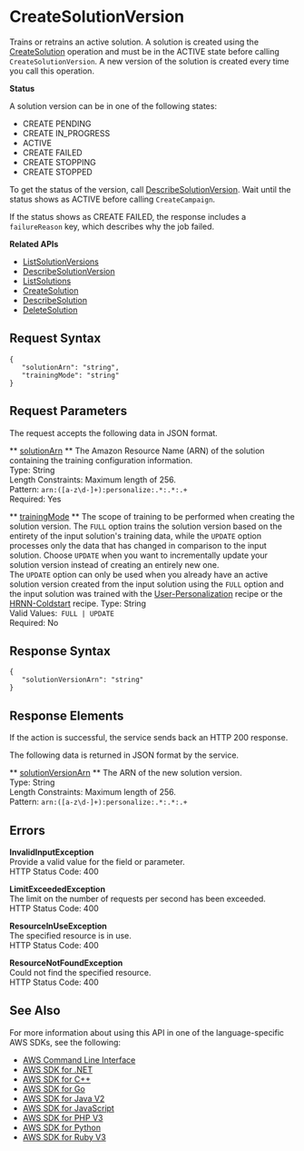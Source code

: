 # CreateSolutionVersion<a name="API_CreateSolutionVersion"></a>

Trains or retrains an active solution\. A solution is created using the [CreateSolution](API_CreateSolution.md) operation and must be in the ACTIVE state before calling `CreateSolutionVersion`\. A new version of the solution is created every time you call this operation\.

 **Status** 

A solution version can be in one of the following states:
+ CREATE PENDING
+ CREATE IN\_PROGRESS
+ ACTIVE
+ CREATE FAILED
+ CREATE STOPPING
+ CREATE STOPPED

To get the status of the version, call [DescribeSolutionVersion](API_DescribeSolutionVersion.md)\. Wait until the status shows as ACTIVE before calling `CreateCampaign`\.

If the status shows as CREATE FAILED, the response includes a `failureReason` key, which describes why the job failed\.

**Related APIs**
+  [ListSolutionVersions](API_ListSolutionVersions.md) 
+  [DescribeSolutionVersion](API_DescribeSolutionVersion.md) 
+  [ListSolutions](API_ListSolutions.md) 
+  [CreateSolution](API_CreateSolution.md) 
+  [DescribeSolution](API_DescribeSolution.md) 
+  [DeleteSolution](API_DeleteSolution.md) 

## Request Syntax<a name="API_CreateSolutionVersion_RequestSyntax"></a>

```
{
   "solutionArn": "string",
   "trainingMode": "string"
}
```

## Request Parameters<a name="API_CreateSolutionVersion_RequestParameters"></a>

The request accepts the following data in JSON format\.

 ** [solutionArn](#API_CreateSolutionVersion_RequestSyntax) **   <a name="personalize-CreateSolutionVersion-request-solutionArn"></a>
The Amazon Resource Name \(ARN\) of the solution containing the training configuration information\.  
Type: String  
Length Constraints: Maximum length of 256\.  
Pattern: `arn:([a-z\d-]+):personalize:.*:.*:.+`   
Required: Yes

 ** [trainingMode](#API_CreateSolutionVersion_RequestSyntax) **   <a name="personalize-CreateSolutionVersion-request-trainingMode"></a>
The scope of training to be performed when creating the solution version\. The `FULL` option trains the solution version based on the entirety of the input solution's training data, while the `UPDATE` option processes only the data that has changed in comparison to the input solution\. Choose `UPDATE` when you want to incrementally update your solution version instead of creating an entirely new one\.  
The `UPDATE` option can only be used when you already have an active solution version created from the input solution using the `FULL` option and the input solution was trained with the [User\-Personalization](https://docs.aws.amazon.com/personalize/latest/dg/native-recipe-new-item-USER_PERSONALIZATION.html) recipe or the [HRNN\-Coldstart](https://docs.aws.amazon.com/personalize/latest/dg/native-recipe-hrnn-coldstart.html) recipe\.
Type: String  
Valid Values:` FULL | UPDATE`   
Required: No

## Response Syntax<a name="API_CreateSolutionVersion_ResponseSyntax"></a>

```
{
   "solutionVersionArn": "string"
}
```

## Response Elements<a name="API_CreateSolutionVersion_ResponseElements"></a>

If the action is successful, the service sends back an HTTP 200 response\.

The following data is returned in JSON format by the service\.

 ** [solutionVersionArn](#API_CreateSolutionVersion_ResponseSyntax) **   <a name="personalize-CreateSolutionVersion-response-solutionVersionArn"></a>
The ARN of the new solution version\.  
Type: String  
Length Constraints: Maximum length of 256\.  
Pattern: `arn:([a-z\d-]+):personalize:.*:.*:.+` 

## Errors<a name="API_CreateSolutionVersion_Errors"></a>

 **InvalidInputException**   
Provide a valid value for the field or parameter\.  
HTTP Status Code: 400

 **LimitExceededException**   
The limit on the number of requests per second has been exceeded\.  
HTTP Status Code: 400

 **ResourceInUseException**   
The specified resource is in use\.  
HTTP Status Code: 400

 **ResourceNotFoundException**   
Could not find the specified resource\.  
HTTP Status Code: 400

## See Also<a name="API_CreateSolutionVersion_SeeAlso"></a>

For more information about using this API in one of the language\-specific AWS SDKs, see the following:
+  [AWS Command Line Interface](https://docs.aws.amazon.com/goto/aws-cli/personalize-2018-05-22/CreateSolutionVersion) 
+  [AWS SDK for \.NET](https://docs.aws.amazon.com/goto/DotNetSDKV3/personalize-2018-05-22/CreateSolutionVersion) 
+  [AWS SDK for C\+\+](https://docs.aws.amazon.com/goto/SdkForCpp/personalize-2018-05-22/CreateSolutionVersion) 
+  [AWS SDK for Go](https://docs.aws.amazon.com/goto/SdkForGoV1/personalize-2018-05-22/CreateSolutionVersion) 
+  [AWS SDK for Java V2](https://docs.aws.amazon.com/goto/SdkForJavaV2/personalize-2018-05-22/CreateSolutionVersion) 
+  [AWS SDK for JavaScript](https://docs.aws.amazon.com/goto/AWSJavaScriptSDK/personalize-2018-05-22/CreateSolutionVersion) 
+  [AWS SDK for PHP V3](https://docs.aws.amazon.com/goto/SdkForPHPV3/personalize-2018-05-22/CreateSolutionVersion) 
+  [AWS SDK for Python](https://docs.aws.amazon.com/goto/boto3/personalize-2018-05-22/CreateSolutionVersion) 
+  [AWS SDK for Ruby V3](https://docs.aws.amazon.com/goto/SdkForRubyV3/personalize-2018-05-22/CreateSolutionVersion) 